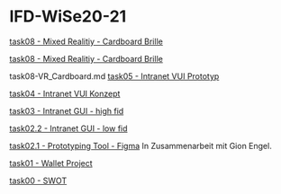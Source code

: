 # IFD-WiSe20-21
[task08 - Mixed Realitiy - Cardboard Brille](https://mnlmrngl.github.io/IFD-WiSe20-21/task08-VR_Cardboard/task08-VR_Cardboard.md)

<a target="_blank" href="https://mnlmrngl.github.io/IFD-WiSe20-21/task08-VR_Cardboard/task08-VR_Cardboard.md">task08 - Mixed Realitiy - Cardboard Brille</a>

task08-VR_Cardboard.md
[task05 - Intranet VUI Prototyp](https://mnlmrngl.github.io/IFD-WiSe20-21/task05-vui_prototyp-online/index.html)

[task04 - Intranet VUI Konzept](https://github.com/mnlmrngl/IFD-WiSe20-21/blob/master/task04-vui%20prototype/task04-vui-konzept.md)

[task03 - Intranet GUI - high fid](https://github.com/mnlmrngl/IFD-WiSe20-21/blob/master/task03-high%20fid/task033-high%20fid.md)

[task02.2 - Intranet GUI - low fid](https://github.com/mnlmrngl/IFD-WiSe20-21/blob/master/task02-GUI/task0202-intranet-low%20fid/task0201-intranet-lowfid-doku.md)

[task02.1 - Prototyping Tool - Figma](https://github.com/gionegel/IFD-WiSe20-21/blob/main/task-2-1.md) In Zusammenarbeit mit Gion Engel.

[task01 - Wallet Project](https://mnlmrngl.github.io/IFD-WiSe20-21task01-wallet_project/task01-wallet_project.pdf)

[task00 - SWOT](https://mnlmrngl.github.io/IFD-WiSe20-21/task00/task00_swot.html)


